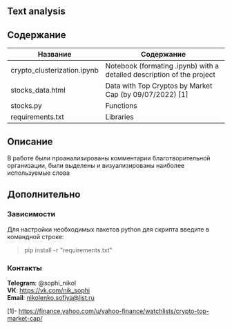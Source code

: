## Text analysis


## Содержание 

| Название | Содержание | 
|----------------|----------------|
| crypto_clusterization.ipynb | Notebook (formating .ipynb) with a detailed description of the project |
| stocks_data.html | Data with Top Cryptos by Market Cap (by 09/07/2022) [1] |
| stocks.py | Functions |
| requirements.txt | Libraries |


## Описание

В работе были проанализированы комментарии благотворительной организации, были выделены и визуализированы наиболее используемые слова 


## Дополнительно

###                                                                   Зависимости


Для настройки необходимых пакетов python для скрипта введите в командной строке:
  > pip install -r "requirements.txt"

  

###                                                                    Контакты


  **Telegram**: @sophi_nikol\
  **VK**: https://vk.com/nik_sophi \
  **Email**: nikolenko.sofiya@list.ru 
  
  [1]- https://finance.yahoo.com/u/yahoo-finance/watchlists/crypto-top-market-cap/
